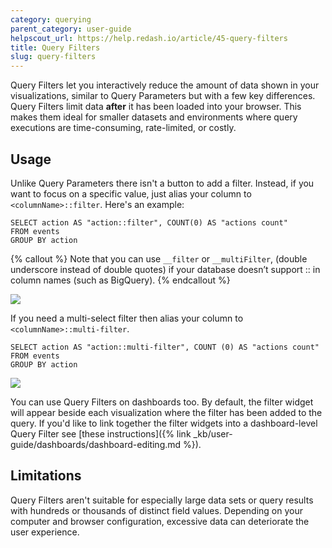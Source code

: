 ```yaml
---
category: querying
parent_category: user-guide
helpscout_url: https://help.redash.io/article/45-query-filters
title: Query Filters
slug: query-filters
---
```


Query Filters let you interactively reduce the amount of data shown in your visualizations, similar to Query Parameters but with a few key differences. Query Filters limit data **after** it has been loaded into your browser. This makes them ideal for smaller datasets and environments where query executions are time-consuming, rate-limited, or costly.

## Usage

Unlike Query Parameters there isn't a button to add a filter. Instead, if you want to focus on a specific value, just alias your column to `<columnName>::filter`. Here's an example:

```
SELECT action AS "action::filter", COUNT(0) AS "actions count"
FROM events
GROUP BY action
```

{% callout %}
Note that you can use `__filter` or `__multiFilter`, (double underscore
instead of double quotes) if your database doesn’t support :: in column names
(such as BigQuery).
{% endcallout %}

![](/assets/images/docs/gitbook/filter_example_action_create.png)

If you need a multi-select filter then alias your column to `<columnName>::multi-filter`.

```
SELECT action AS "action::multi-filter", COUNT (0) AS "actions count"
FROM events
GROUP BY action
```

![](/assets/images/docs/gitbook/multifilter_example.png)

You can use Query Filters on dashboards too. By default, the filter widget will appear beside each visualization where the filter has been added to the query. If you'd like to link together the filter widgets into a dashboard-level Query Filter see [these instructions]({% link _kb/user-guide/dashboards/dashboard-editing.md  %}).

## Limitations

Query Filters aren't suitable for especially large data sets or query results with hundreds or thousands of distinct field values. Depending on your computer and browser configuration, excessive data can deteriorate the user experience.
